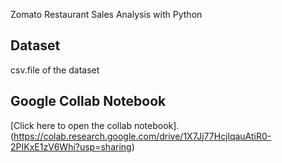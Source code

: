 Zomato Restaurant Sales Analysis with Python

## Dataset
csv.file of the dataset

## Google Collab Notebook
[Click here to open the collab notebook].(https://colab.research.google.com/drive/1X7Jj77HcjlqauAtiR0-2PIKxE1zV6Whi?usp=sharing)
